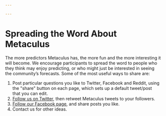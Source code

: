 ```yaml
---

---
```


# Spreading the Word About Metaculus

The more predictors Metaculus has, the more fun and the more interesting it will become. We encourage participants to spread the word to people who they think may enjoy predicting, or who might just be interested in seeing the community’s forecasts. Some of the most useful ways to share are:

1. Post particular questions you like to Twitter, Facebook and Reddit, using the "share" button on each page, which sets up a default tweet/post that you can edit.
2. [Follow us on Twitter](https://www.twitter.com/metaculus/), then retweet Metaculus tweets to your followers.
3. [Follow our Facebook page](https://www.facebook.com/metaculus/), and share posts you like.
4. Contact us for other ideas.